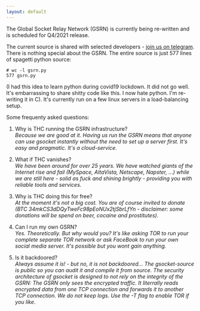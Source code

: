 ```yaml
---
layout: default
---
```


The Global Socket Relay Network (GSRN) is currently being re-written and is scheduled for Q4/2021 release.

The current source is shared with selected developers - [join us on telegram](https://t.me/thcorg). There is nothing special about the GSRN. The entire source is just 577 lines of spagetti python source:
```shell
# wc -l gsrn.py
577 gsrn.py
```

(I had this idea to learn python during covid19 lockdown. It did not go well. It's embarrassing to share shitty code like this. I now hate python. I'm re-writing it in C). It's currently run on a few linux servers in a load-balancing setup.

Some frequenty asked questions:
1. Why is THC running the GSRN infrastructure?  
	*Because we are good at it. Having us run the GSRN means that anyone can use gsocket instantly without the need to set up a server first. It's easy and pragmatic. It's a cloud-service.*

2. What if THC vanishes?  
	*We have been around for over 25 years. We have watched giants of the Internet rise and fail (MySpace, AltaVista, Netscape, Napster, ...) while we are still here - solid as fuck and shining brightly - providing you with reliable tools and services.*

3. Why is THC doing this for free?  
	*At the moment it's not a big cost. You are of course invited to donate (BTC 34mkCS3dDQyTweFc98pEoNUx2tjSbrLfYn - disclaimer: some donations will be spend on beer, cocaine and prostitutes).*

4. Can I run my own GSRN?  
	*Yes. Theoretically. But why would you? It's like asking TOR to run your complete separate TOR network or ask FaceBook to run your own social media server. It's possible but you wont gain anything.*

5. Is it backdoored?  
	*Always assume it is! - but no, it is not backdoored... The gsocket-source is public so you can audit it and compile it from source. The security architecture of gsocket is designed to not rely on the integrity of the GSRN: The GSRN only sees the encrypted traffic. It literrally reads encrypted data from one TCP connection and forwards it to another TCP connection. We do not keep logs. Use the -T flag to enable TOR if you like*.

